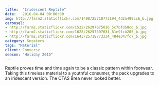 ```yaml
---
title:  "Iridescent Reptile"
date:   2016-04-04 00:00:00
img: http://farm2.staticflickr.com/1498/25718773194_4d2a499cc6_b.jpg
carousel:
- http://farm2.staticflickr.com/1532/26297675016_5c7bfdb8cd_b.jpg
- http://farm2.staticflickr.com/1628/26257397031_61e9fcb205_b.jpg
- http://farm2.staticflickr.com/1643/25718773334_484e347fc7_b.jpg
category: Sneakers
tags: "Material"
client: Converse
season: "Holiday 2015"
---
```

Reptile proves time and time again to be a classic pattern within footwear. Taking this timeless material to a youthful consumer, the pack upgrades to an iridescent version. The CTAS Brea never looked better.
